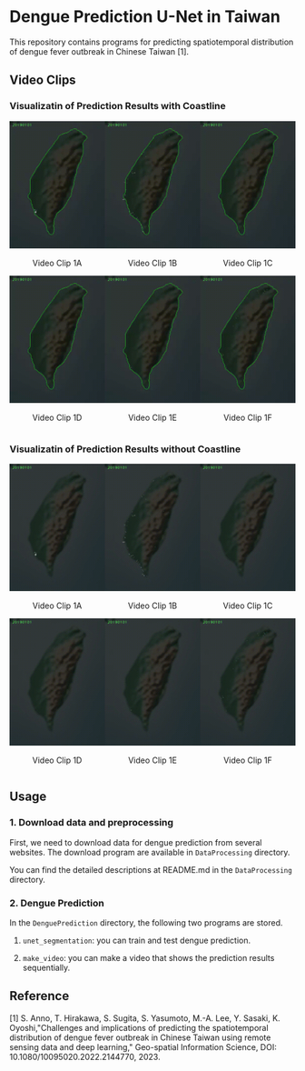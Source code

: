 # Dengue Prediction U-Net in Taiwan

This repository contains programs for predicting spatiotemporal distribution of dengue fever outbreak in Chinese Taiwan [1].

## Video Clips

### Visualizatin of Prediction Results with Coastline

<div align="center">
    <div style="display: flex; flex-direction: row; justify-content: center;">
        <div>
            <img src="./videos/with_coastline/1A_gt_dengue.gif" width="180px" alt>
            <p>Video Clip 1A</p>
        </div>
        <div>
            <img src="./videos/with_coastline/1B_all_test.gif" width="180px" alt>
            <p>Video Clip 1B</p>
        </div>
        <div>
        <img src="./videos/with_coastline/1C_sst_day_test.gif" width="180px" alt>
            <p>Video Clip 1C</p>
        </div>
    </div>
    <div style="display: flex; flex-direction: row; justify-content: center;">
        <div>
            <img src="./videos/with_coastline/1D_precipitation_test.gif" width="180px" alt>
            <p>Video Clip 1D</p>
        </div>
        <div>
            <img src="./videos/with_coastline/1E_solar_test.gif" width="180px" alt>
            <p>Video Clip 1E</p>
        </div>
        <div>
        <img src="./videos/with_coastline/1F_precipitation_solar_test.gif" width="180px" alt>
            <p>Video Clip 1F</p>
        </div>
    </div>
</div>

### Visualizatin of Prediction Results without Coastline

<div align="center">
    <div style="display: flex; flex-direction: row; justify-content: center;">
        <div>
            <img src="./videos/without_coastline/1A_gt_dengue.gif" width="180px" alt>
            <p>Video Clip 1A</p>
        </div>
        <div>
            <img src="./videos/without_coastline/1B_all_test.gif" width="180px" alt>
            <p>Video Clip 1B</p>
        </div>
        <div>
        <img src="./videos/without_coastline/1C_sst_day_test.gif" width="180px" alt>
            <p>Video Clip 1C</p>
        </div>
    </div>
    <div style="display: flex; flex-direction: row; justify-content: center;">
        <div>
            <img src="./videos/without_coastline/1D_precipitation_test.gif" width="180px" alt>
            <p>Video Clip 1D</p>
        </div>
        <div>
            <img src="./videos/without_coastline/1E_solar_test.gif" width="180px" alt>
            <p>Video Clip 1E</p>
        </div>
        <div>
        <img src="./videos/without_coastline/1F_precipitation_solar_test.gif" width="180px" alt>
            <p>Video Clip 1F</p>
        </div>
    </div>
</div>




## Usage

### 1. Download data and preprocessing

First, we need to download data for dengue prediction from several websites.
The download program are available in `DataProcessing` directory.

You can find the detailed descriptions at README.md in the `DataProcessing` directory.

### 2. Dengue Prediction

In the `DenguePrediction` directory, the following two programs are stored.

1. `unet_segmentation`: you can train and test dengue prediction.

2. `make_video`: you can make a video that shows the prediction results sequentially.

## Reference

[1] S. Anno, T. Hirakawa, S. Sugita, S. Yasumoto, M.-A. Lee, Y. Sasaki, K. Oyoshi,"Challenges and implications of predicting the spatiotemporal distribution of dengue fever outbreak in Chinese Taiwan using remote sensing data and deep learning," Geo-spatial Information Science, DOI: 10.1080/10095020.2022.2144770, 2023.
